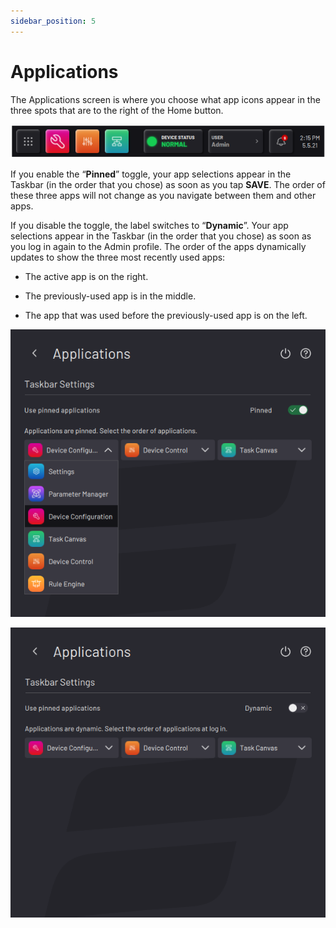 ```yaml
---
sidebar_position: 5
---
```


# Applications

The Applications screen is where you choose what app icons appear in the three spots that are to the right of the Home button.

![](../Images/Settings/Taskbar.png)

If you enable the “**Pinned**” toggle, your app selections appear in the Taskbar \(in the order that you chose\) as soon as you tap **SAVE**. The order of these three apps will not change as you navigate between them and other apps.

If you disable the toggle, the label switches to “**Dynamic**”. Your app selections appear in the Taskbar \(in the order that you chose\) as soon as you log in again to the Admin profile. The order of the apps dynamically updates to show the three most recently used apps:

-   The active app is on the right.

-   The previously-used app is in the middle.

-   The app that was used before the previously-used app is on the left.


![](../Images/Settings/Applications-Pinned.png)

![](../Images/Settings/Applications-Dynamic.png)

